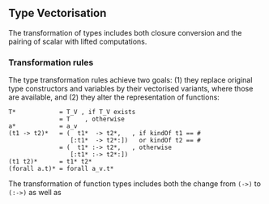 ## Type Vectorisation



The transformation of types includes both closure conversion and the pairing of scalar with lifted computations.


### Transformation rules



The type transformation rules achieve two goals: (1) they replace original type constructors and variables by their vectorised variants, where those are available, and (2) they alter the representation of functions:


```wiki
T*            = T_V , if T_V exists
              = T    , otherwise
a*            = a_v
(t1 -> t2)*   = (  t1*  -> t2*,   , if kindOf t1 == #
                 [:t1*  -> t2*:])   or kindOf t2 == #
              = (  t1* :-> t2*,   , otherwise
                 [:t1* :-> t2*:])
(t1 t2)*      = t1* t2*
(forall a.t)* = forall a_v.t*
```


The transformation of function types includes both the change from `(->)` to `(:->)` as well as 


